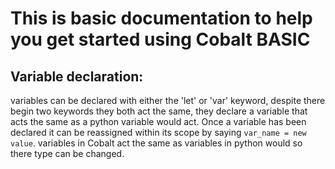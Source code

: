 # This is basic documentation to help you get started using Cobalt BASIC

## Variable declaration:
variables can be declared with either the 'let' or 'var' keyword, despite there begin two keywords they
both act the same, they declare a variable that acts the same as a python variable would act.
Once a variable has been declared it can be reassigned within its scope by saying `var_name = new value`.
variables in Cobalt act the same as variables in python would so there type can be changed.